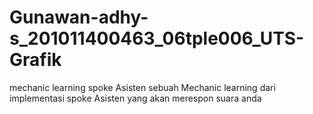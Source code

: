 # Gunawan-adhy-s_201011400463_06tple006_UTS-Grafik
mechanic learning spoke Asisten 
sebuah Mechanic learning dari implementasi spoke Asisten  yang akan merespon suara anda
